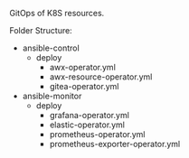 GitOps of K8S resources.

Folder Structure:

- ansible-control
    - deploy
        - awx-operator.yml
        - awx-resource-operator.yml
        - gitea-operator.yml
- ansible-monitor
    - deploy
        - grafana-operator.yml
        - elastic-operator.yml
        - prometheus-operator.yml
        - prometheus-exporter-operator.yml
